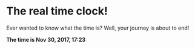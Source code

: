 # The real time clock!

Ever wanted to know what the time is? Well, your journey is about to end!

**The time is Nov 30, 2017, 17:23**